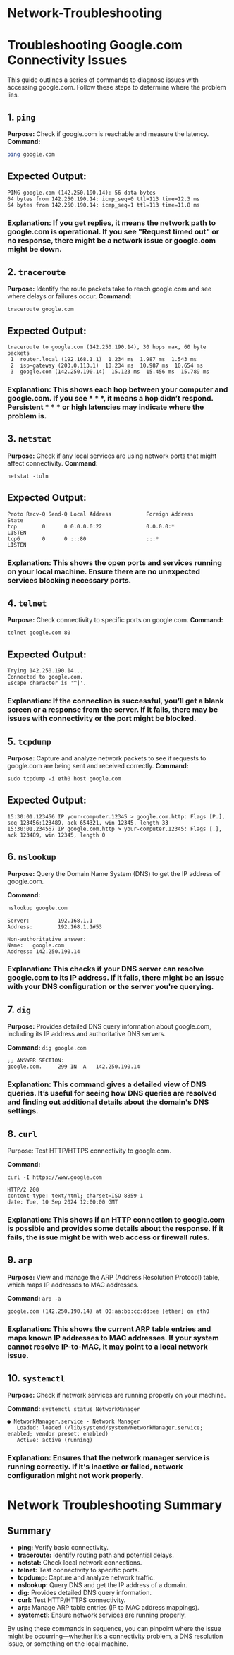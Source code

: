 # Network-Troubleshooting

# Troubleshooting Google.com Connectivity Issues

This guide outlines a series of commands to diagnose issues with accessing google.com. Follow these steps to determine where the problem lies.

## 1. `ping`
**Purpose:** Check if google.com is reachable and measure the latency.  
**Command:**
```bash
ping google.com
```

## Expected Output:

```
PING google.com (142.250.190.14): 56 data bytes
64 bytes from 142.250.190.14: icmp_seq=0 ttl=113 time=12.3 ms
64 bytes from 142.250.190.14: icmp_seq=1 ttl=113 time=11.8 ms
```

### Explanation: If you get replies, it means the network path to google.com is operational. If you see "Request timed out" or no response, there might be a network issue or google.com might be down.

## 2. `traceroute`
**Purpose:** Identify the route packets take to reach google.com and see where delays or failures occur.
**Command:**

`traceroute google.com`

## Expected Output:
```
traceroute to google.com (142.250.190.14), 30 hops max, 60 byte packets
 1  router.local (192.168.1.1)  1.234 ms  1.987 ms  1.543 ms
 2  isp-gateway (203.0.113.1)  10.234 ms  10.987 ms  10.654 ms
 3  google.com (142.250.190.14)  15.123 ms  15.456 ms  15.789 ms
```

### Explanation: This shows each hop between your computer and google.com. If you see * * *, it means a hop didn’t respond. Persistent * * * or high latencies may indicate where the problem is.

## 3. `netstat`
**Purpose:** Check if any local services are using network ports that might affect connectivity.
**Command:**

`netstat -tuln`  

## Expected Output:

```
Proto Recv-Q Send-Q Local Address           Foreign Address         State
tcp        0      0 0.0.0.0:22              0.0.0.0:*               LISTEN
tcp6       0      0 :::80                   :::*                    LISTEN
```

### Explanation: This shows the open ports and services running on your local machine. Ensure there are no unexpected services blocking necessary ports.

## 4. `telnet`
**Purpose:** Check connectivity to specific ports on google.com.
**Command:**

`telnet google.com 80`

## Expected Output:
```
Trying 142.250.190.14...
Connected to google.com.
Escape character is '^]'.
```

### Explanation: If the connection is successful, you’ll get a blank screen or a response from the server. If it fails, there may be issues with connectivity or the port might be blocked.

## 5. `tcpdump`
**Purpose:** Capture and analyze network packets to see if requests to google.com are being sent and received correctly.
**Command:**

`sudo tcpdump -i eth0 host google.com`

## Expected Output:
```
15:30:01.123456 IP your-computer.12345 > google.com.http: Flags [P.], seq 123456:123489, ack 654321, win 12345, length 33
15:30:01.234567 IP google.com.http > your-computer.12345: Flags [.], ack 123489, win 12345, length 0
```

## 6. `nslookup`

**Purpose:** Query the Domain Name System (DNS) to get the IP address of google.com.

**Command:**

```bash
nslookup google.com
```

```
Server:         192.168.1.1
Address:        192.168.1.1#53

Non-authoritative answer:
Name:   google.com
Address: 142.250.190.14
```

### Explanation: This checks if your DNS server can resolve google.com to its IP address. If it fails, there might be an issue with your DNS configuration or the server you're querying.

## 7. `dig`
**Purpose:** Provides detailed DNS query information about google.com, including its IP address and authoritative DNS servers.

**Command:**
`dig google.com`

```
;; ANSWER SECTION:
google.com.     299 IN  A   142.250.190.14
```

### Explanation: This command gives a detailed view of DNS queries. It’s useful for seeing how DNS queries are resolved and finding out additional details about the domain's DNS settings.

## 8. `curl`
Purpose: Test HTTP/HTTPS connectivity to google.com.

**Command:**

`curl -I https://www.google.com`

```
HTTP/2 200 
content-type: text/html; charset=ISO-8859-1
date: Tue, 10 Sep 2024 12:00:00 GMT
```

### Explanation: This shows if an HTTP connection to google.com is possible and provides some details about the response. If it fails, the issue might be with web access or firewall rules.

## 9. `arp`
**Purpose:** View and manage the ARP (Address Resolution Protocol) table, which maps IP addresses to MAC addresses.

**Command:**
`arp -a`

`google.com (142.250.190.14) at 00:aa:bb:cc:dd:ee [ether] on eth0`

### Explanation: This shows the current ARP table entries and maps known IP addresses to MAC addresses. If your system cannot resolve IP-to-MAC, it may point to a local network issue.

## 10. `systemctl`
**Purpose:** Check if network services are running properly on your machine.

**Command:**
`systemctl status NetworkManager`

```
● NetworkManager.service - Network Manager
   Loaded: loaded (/lib/systemd/system/NetworkManager.service; enabled; vendor preset: enabled)
   Active: active (running)
```
### Explanation: Ensures that the network manager service is running correctly. If it's inactive or failed, network configuration might not work properly.

# Network Troubleshooting Summary

## Summary

- **ping:** Verify basic connectivity.
- **traceroute:** Identify routing path and potential delays.
- **netstat:** Check local network connections.
- **telnet:** Test connectivity to specific ports.
- **tcpdump:** Capture and analyze network traffic.
- **nslookup:** Query DNS and get the IP address of a domain.
- **dig:** Provides detailed DNS query information.
- **curl:** Test HTTP/HTTPS connectivity.
- **arp:** Manage ARP table entries (IP to MAC address mappings).
- **systemctl:** Ensure network services are running properly.

By using these commands in sequence, you can pinpoint where the issue might be occurring—whether it’s a connectivity problem, a DNS resolution issue, or something on the local machine.
